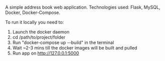 A simple address book web application. Technologies used:
Flask, MySQL, Docker, Docker-Compose.

To run it locally you need to:

1. Launch the docker daemon
2. cd /path/to/project/folder
3. Run "docker-compose up --build" in the terminal
4. Wait ~2-3 mins till the docker images will be built and pulled
5. Run app on http://127.0.0.1:5000
